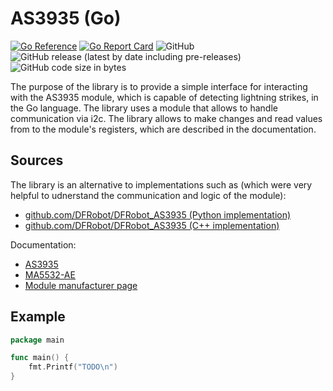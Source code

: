 # AS3935 (Go)
[![Go Reference](https://pkg.go.dev/badge/github.com/Krzysztofz01/as3935-go.svg)](https://pkg.go.dev/github.com/Krzysztofz01/as3935-go)
[![Go Report Card](https://goreportcard.com/badge/github.com/Krzysztofz01/as3935-go)](https://goreportcard.com/report/github.com/Krzysztofz01/as3935-go)
![GitHub](https://img.shields.io/github/license/Krzysztofz01/as3935-go)
![GitHub release (latest by date including pre-releases)](https://img.shields.io/github/v/release/Krzysztofz01/as3935-go?include_prereleases)
![GitHub code size in bytes](https://img.shields.io/github/languages/code-size/Krzysztofz01/as3935-go)

The purpose of the library is to provide a simple interface for interacting with the AS3935 module, which is capable of detecting lightning strikes, in the Go language. The library uses a module that allows to handle communication via i2c. The library allows to make changes and read values from to the module's registers, which are described in the documentation.

## Sources
The library is an alternative to implementations such as (which were very helpful to udnerstand the communication and logic of the module): 
- [github.com/DFRobot/DFRobot_AS3935 (Python implementation)](https://github.com/DFRobot/DFRobot_AS3935/blob/master/python/raspberrypi/DFRobot_AS3935_Lib.py)
- [github.com/DFRobot/DFRobot_AS3935 (C++ implementation)](https://github.com/DFRobot/DFRobot_AS3935/blob/master/DFRobot_AS3935_I2C.cpp)

Documentation:
- [AS3935](https://raw.githubusercontent.com/DFRobot/Wiki/SEN0290/DFRobot_SEN0290/res/AS3935_Franklin%20Lightning%20Sensor%20IC.pdf)
- [MA5532-AE](https://raw.githubusercontent.com/DFRobot/Wiki/SEN0290/DFRobot_SEN0290/res/Coilcraft%20MA5532-AE.pdf)
- [Module manufacturer page](https://www.dfrobot.com/product-1828.html)

## Example
```go
package main

func main() {
    fmt.Printf("TODO\n")
}
```